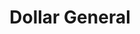 ---
title: "Dollar General"
url: /bossier-city/dollar-general-stockwell-road/
shop: variety store
---